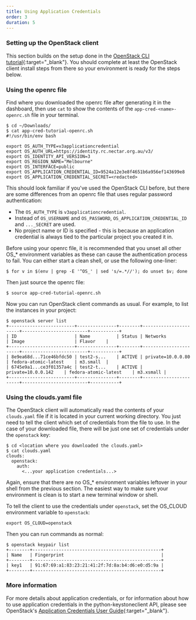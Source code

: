 ```yaml
---
title: Using Application Credentials
order: 3
duration: 5
---
```


### Setting up the OpenStack client

This section builds on the setup done in the [OpenStack CLI tutorial]({{site.baseurl}}/openstack-cli/){:target="_blank"}.
You should complete at least the OpenStack client install steps from there so your
environment is ready for the steps below.

### Using the openrc file

Find where you downloaded the openrc file after generating it in the dashboard,
then use `cat` to show the contents of the `app-cred-<name>-openrc.sh` file in
your terminal.

```
$ cd ~/Downloads/
$ cat app-cred-tutorial-openrc.sh
#!/usr/bin/env bash

export OS_AUTH_TYPE=v3applicationcredential
export OS_AUTH_URL=https://identity.rc.nectar.org.au/v3/
export OS_IDENTITY_API_VERSION=3
export OS_REGION_NAME="Melbourne"
export OS_INTERFACE=public
export OS_APPLICATION_CREDENTIAL_ID=9524a12e3e8f4651b6a956ef143699e8
export OS_APPLICATION_CREDENTIAL_SECRET=<redacted>
```

This should look familiar if you've used the OpenStack CLI before, but there are
some differences from an openrc file that uses regular password authentication:

- The `OS_AUTH_TYPE` is `v3applicationcredential`.
- Instead of `OS_USERNAME` and `OS_PASSWORD`, `OS_APPLICATION_CREDENTIAL_ID` and `..._SECRET` are used.
- No project name or ID is specified - this is because an application credential is always tied to
  the particular project you created it in.

Before using your openrc file, it is recommended that you unset all other OS_* environment variables as these
can cause the authentication process to fail. You can either start a clean shell, or use the following one-liner:

```
$ for v in $(env | grep -E '^OS_' | sed 's/=.*//'); do unset $v; done
```

Then just source the openrc file:

```
$ source app-cred-tutorial-openrc.sh
```

Now you can run OpenStack client commands as usual. For example, to list the instances in your project:

```
$ openstack server list
+-------------------------+---------------+--------+-----------------------+-------------------------+-----------+
| ID                      | Name          | Status | Networks              | Image                   | Flavor    |
+-------------------------+---------------+--------+-----------------------+-------------------------+-----------+
| 8e9ea68d...71ce46bfdc50 | test2-s...    | ACTIVE | private=10.0.0.80     | fedora-atomic-latest    | m3.small  |
| 6745e9a1...ce3f01357a4c | test2-t...    | ACTIVE | private=10.0.0.142    | fedora-atomic-latest    | m3.xsmall |
+-------------------------+---------------+--------+-----------------------+-------------------------+-----------+
```


### Using the clouds.yaml file

The OpenStack client will automatically read the contents of your `clouds.yaml` file if it is located in your current working directory. You just need to tell the client which set of credentials from the file to use. In the case of your downloaded file, there will be just one set of credentials under the `openstack` key:

```
$ cd <location where you downloaded the clouds.yaml>
$ cat clouds.yaml
clouds:
  openstack:
    auth:
      <...your application credentials...>
```

Again, ensure that there are no OS_* environment variables leftover in your shell from the previous section.
The easiest way to make sure your environment is clean is to start a new terminal window or shell.

To tell the client to use the credentials under `openstack`, set the OS_CLOUD environment variable to `openstack`:

```
export OS_CLOUD=openstack
```

Then you can run commands as normal:

```
$ openstack keypair list
+--------+-------------------------------------------------+
| Name   | Fingerprint                                     |
+--------+-------------------------------------------------+
| key1   | 91:67:69:a1:83:23:21:41:2f:7d:8a:b4:d6:e0:d5:9a |
+--------+-------------------------------------------------+
```


### More information

For more details about application credentials, or for information about how to use application credentials in the python-keystoneclient API, please see OpenStack's [Application Credentials User Guide](https://docs.openstack.org/keystone/train/user/application_credentials.html){:target="_blank"}.
